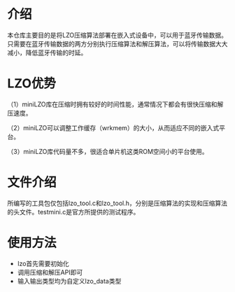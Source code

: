 # 介绍
本仓库主要目的是将LZO压缩算法部署在嵌入式设备中，可以用于蓝牙传输数据。只需要在蓝牙传输数据的两方分别执行压缩算法和解压算法，可以将传输数据大大减小，降低蓝牙传输的时延。
# LZO优势
（1）miniLZO库在压缩时拥有较好的时间性能，通常情况下都会有很快压缩和解压速度。

（2）miniLZO可以调整工作缓存（wrkmem）的大小，从而适应不同的嵌入式平台。

（3）miniLZO库代码量不多，很适合单片机这类ROM空间小的平台使用。
# 文件介绍
所编写的工具包仅包括lzo_tool.c和lzo_tool.h，分别是压缩算法的实现和压缩算法的头文件。testmini.c是官方所提供的测试程序。

# 使用方法
- lzo首先需要初始化
- 调用压缩和解压API即可
- 输入输出类型均为自定义lzo_data类型
